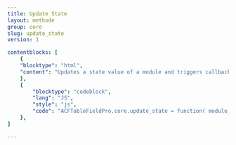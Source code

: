 ```yaml
---
title: Update State
layout: methode
group: core
slug: update_state
version: 1

contentblocks: [
	{
	"blocktype": "html",
	"content": "Updates a state value of a module and triggers callbacks defined with `ACFTableFieldPro.core.add_state_callback()`."
	},
	{
		"blocktype": "codeblock",
		"lang": "JS",
		"style": "js",
		"code": "ACFTableFieldPro.core.update_state = function( module_name, prop, newval );",
	},
]

---
```

